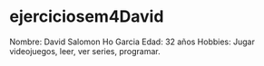 # ejerciciosem4David

Nombre: David Salomon Ho Garcia
Edad: 32 años
Hobbies: Jugar videojuegos, leer, ver series, programar.


